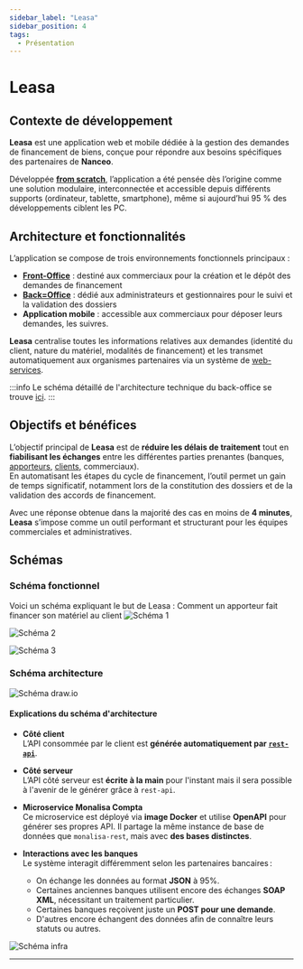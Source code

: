```yaml
---
sidebar_label: "Leasa"
sidebar_position: 4
tags:
  - Présentation
---
```


# Leasa

## Contexte de développement

**Leasa** est une application web et mobile dédiée à la gestion des demandes de financement de biens, conçue pour répondre aux besoins spécifiques des partenaires de **Nanceo**.

Développée **[from scratch](../glossaire/Vocab.md#développement-from-scratch)**, l’application a été pensée dès l’origine comme une solution modulaire, interconnectée et accessible depuis différents supports (ordinateur, tablette, smartphone), même si aujourd’hui 95 % des développements ciblent les PC.

## Architecture et fonctionnalités

L’application se compose de trois environnements fonctionnels principaux :

- **[Front-Office](../glossaire/Vocab.md#front-office)** : destiné aux commerciaux pour la création et le dépôt des demandes de financement  
- **[Back=Office](../glossaire/Vocab.md#back-office)** : dédié aux administrateurs et gestionnaires pour le suivi et la validation des dossiers  
- **Application mobile** : accessible aux commerciaux pour déposer leurs demandes, les suivres.

**Leasa** centralise toutes les informations relatives aux demandes (identité du client, nature du matériel, modalités de financement) et les transmet automatiquement aux organismes partenaires via un système de [web-services](../glossaire/Vocab.md#web-service).

:::info
Le schéma détaillé de l'architecture technique du back-office se trouve [ici](./../Annexes/Architecture).
:::

## Objectifs et bénéfices

L’objectif principal de **Leasa** est de **réduire les délais de traitement** tout en **fiabilisant les échanges** entre les différentes parties prenantes (banques, [apporteurs](../glossaire/Vocab_metier.md#apporteur), [clients](../glossaire/Vocab_metier.md#client), commerciaux).  
En automatisant les étapes du cycle de financement, l’outil permet un gain de temps significatif, notamment lors de la constitution des dossiers et de la validation des accords de financement.

Avec une réponse obtenue dans la majorité des cas en moins de **4 minutes**, **Leasa** s’impose comme un outil performant et structurant pour les équipes commerciales et administratives.

## Schémas

### Schéma fonctionnel

Voici un schéma expliquant le but de Leasa : Comment un apporteur fait financer son matériel au client
![Schéma 1](/img/presentation/pres_nanceo1.png)

![Schéma 2](/img/presentation/pres_nanceo2.png)

![Schéma 3](/img/presentation/pres_nanceo3.png)

### Schéma architecture

![Schéma draw.io](/img/presentation/Schema-architecture-leasa.png)

#### Explications du schéma d'architecture

- **Côté client**  
  L’API consommée par le client est **générée automatiquement par [`rest-api`](../annexes/ml_rest_api.md)**.

- **Côté serveur**  
  L’API côté serveur est **écrite à la main** pour l'instant mais il sera possible à l'avenir de le générer grâce à `rest-api`.

- **Microservice Monalisa Compta**  
  Ce microservice est déployé via **image Docker** et utilise **OpenAPI** pour générer ses propres API. Il partage la même instance de base de données que `monalisa-rest`, mais avec **des bases distinctes**.  

- **Interactions avec les banques**  
  Le système interagit différemment selon les partenaires bancaires :
  - On échange les données au format **JSON** à 95%.  
  - Certaines anciennes banques utilisent encore des échanges **SOAP XML**, nécessitant un traitement particulier. 
  - Certaines banques reçoivent juste un **POST pour une demande**.
  - D'autres encore échangent des données afin de connaître leurs statuts ou autres.  

![Schéma infra](/img/presentation/architecture-infra-leasa.png)

---
